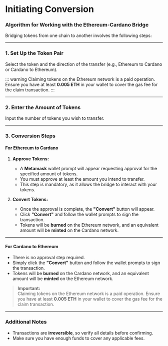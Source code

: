 # Initiating Conversion

### Algorithm for Working with the Ethereum-Cardano Bridge

Bridging tokens from one chain to another involves the following steps:

---

### 1. Set Up the Token Pair  
Select the token and the direction of the transfer (e.g., Ethereum to Cardano or Cardano to Ethereum).  

::: warning
Claiming tokens on the Ethereum network is a paid operation. Ensure you have at least **0.005 ETH** in your wallet to cover the gas fee for the claim transaction.
:::

---

### 2. Enter the Amount of Tokens  
Input the number of tokens you wish to transfer.  

---

### 3. Conversion Steps  

#### **For Ethereum to Cardano**  
1. **Approve Tokens:**  
   - A **Metamask** wallet prompt will appear requesting approval for the specified amount of tokens.  
   - You must approve at least the amount you intend to transfer.  
   - This step is mandatory, as it allows the bridge to interact with your tokens.  

2. **Convert Tokens:**  
   - Once the approval is complete, the **"Convert"** button will appear.  
   - Click **"Convert"** and follow the wallet prompts to sign the transaction.  
   - Tokens will be **burned** on the Ethereum network, and an equivalent amount will be **minted** on the Cardano network.  

---

#### **For Cardano to Ethereum**  
- There is no approval step required.  
- Simply click the **"Convert"** button and follow the wallet prompts to sign the transaction.  
- Tokens will be **burned** on the Cardano network, and an equivalent amount will be **minted** on the Ethereum network.  

> **Important:**  
> Claiming tokens on the Ethereum network is a paid operation. Ensure you have at least **0.005 ETH** in your wallet to cover the gas fee for the claim transaction.

---

### Additional Notes  
- Transactions are **irreversible**, so verify all details before confirming.  
- Make sure you have enough funds to cover any applicable fees.  
